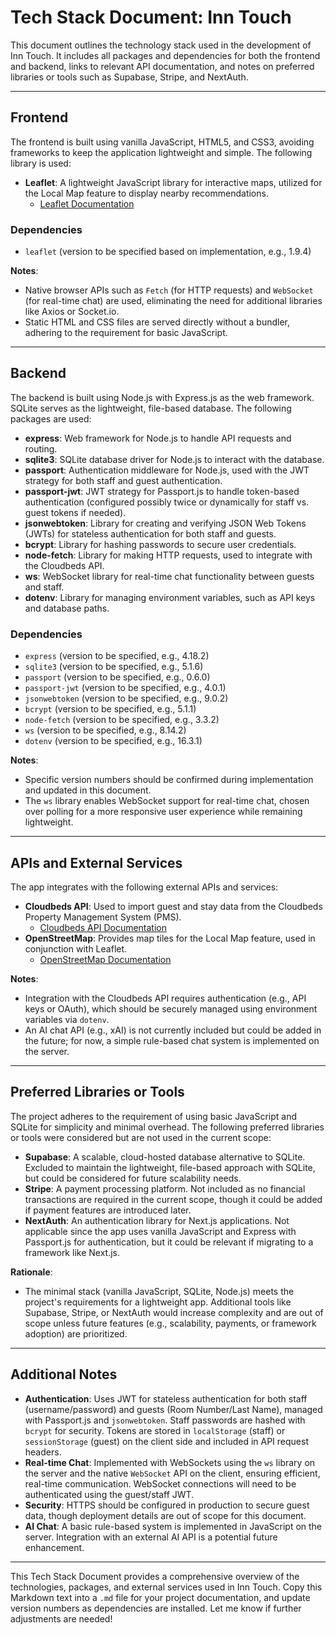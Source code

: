 # Tech Stack Document: Inn Touch

This document outlines the technology stack used in the development of Inn Touch. It includes all packages and dependencies for both the frontend and backend, links to relevant API documentation, and notes on preferred libraries or tools such as Supabase, Stripe, and NextAuth.

---

## Frontend

The frontend is built using vanilla JavaScript, HTML5, and CSS3, avoiding frameworks to keep the application lightweight and simple. The following library is used:

- **Leaflet**: A lightweight JavaScript library for interactive maps, utilized for the Local Map feature to display nearby recommendations.
  - [Leaflet Documentation](https://leafletjs.com/reference.html)

### Dependencies

- `leaflet` (version to be specified based on implementation, e.g., 1.9.4)

**Notes**: 
- Native browser APIs such as `Fetch` (for HTTP requests) and `WebSocket` (for real-time chat) are used, eliminating the need for additional libraries like Axios or Socket.io.
- Static HTML and CSS files are served directly without a bundler, adhering to the requirement for basic JavaScript.

---

## Backend

The backend is built using Node.js with Express.js as the web framework. SQLite serves as the lightweight, file-based database. The following packages are used:

- **express**: Web framework for Node.js to handle API requests and routing.
- **sqlite3**: SQLite database driver for Node.js to interact with the database.
- **passport**: Authentication middleware for Node.js, used with the JWT strategy for both staff and guest authentication.
- **passport-jwt**: JWT strategy for Passport.js to handle token-based authentication (configured possibly twice or dynamically for staff vs. guest tokens if needed).
- **jsonwebtoken**: Library for creating and verifying JSON Web Tokens (JWTs) for stateless authentication for both staff and guests.
- **bcrypt**: Library for hashing passwords to secure user credentials.
- **node-fetch**: Library for making HTTP requests, used to integrate with the Cloudbeds API.
- **ws**: WebSocket library for real-time chat functionality between guests and staff.
- **dotenv**: Library for managing environment variables, such as API keys and database paths.

### Dependencies

- `express` (version to be specified, e.g., 4.18.2)
- `sqlite3` (version to be specified, e.g., 5.1.6)
- `passport` (version to be specified, e.g., 0.6.0)
- `passport-jwt` (version to be specified, e.g., 4.0.1)
- `jsonwebtoken` (version to be specified, e.g., 9.0.2)
- `bcrypt` (version to be specified, e.g., 5.1.1)
- `node-fetch` (version to be specified, e.g., 3.3.2)
- `ws` (version to be specified, e.g., 8.14.2)
- `dotenv` (version to be specified, e.g., 16.3.1)

**Notes**: 
- Specific version numbers should be confirmed during implementation and updated in this document.
- The `ws` library enables WebSocket support for real-time chat, chosen over polling for a more responsive user experience while remaining lightweight.

---

## APIs and External Services

The app integrates with the following external APIs and services:

- **Cloudbeds API**: Used to import guest and stay data from the Cloudbeds Property Management System (PMS).
  - [Cloudbeds API Documentation](https://hotels.cloudbeds.com/api/docs/)
- **OpenStreetMap**: Provides map tiles for the Local Map feature, used in conjunction with Leaflet.
  - [OpenStreetMap Documentation](https://wiki.openstreetmap.org/wiki/Main_Page)

**Notes**: 
- Integration with the Cloudbeds API requires authentication (e.g., API keys or OAuth), which should be securely managed using environment variables via `dotenv`.
- An AI chat API (e.g., xAI) is not currently included but could be added in the future; for now, a simple rule-based chat system is implemented on the server.

---

## Preferred Libraries or Tools

The project adheres to the requirement of using basic JavaScript and SQLite for simplicity and minimal overhead. The following preferred libraries or tools were considered but are not used in the current scope:

- **Supabase**: A scalable, cloud-hosted database alternative to SQLite. Excluded to maintain the lightweight, file-based approach with SQLite, but could be considered for future scalability needs.
- **Stripe**: A payment processing platform. Not included as no financial transactions are required in the current scope, though it could be added if payment features are introduced later.
- **NextAuth**: An authentication library for Next.js applications. Not applicable since the app uses vanilla JavaScript and Express with Passport.js for authentication, but it could be relevant if migrating to a framework like Next.js.

**Rationale**: 
- The minimal stack (vanilla JavaScript, SQLite, Node.js) meets the project's requirements for a lightweight app. Additional tools like Supabase, Stripe, or NextAuth would increase complexity and are out of scope unless future features (e.g., scalability, payments, or framework adoption) are prioritized.

---

## Additional Notes

- **Authentication**: Uses JWT for stateless authentication for both staff (username/password) and guests (Room Number/Last Name), managed with Passport.js and `jsonwebtoken`. Staff passwords are hashed with `bcrypt` for security. Tokens are stored in `localStorage` (staff) or `sessionStorage` (guest) on the client side and included in API request headers.
- **Real-time Chat**: Implemented with WebSockets using the `ws` library on the server and the native `WebSocket` API on the client, ensuring efficient, real-time communication. WebSocket connections will need to be authenticated using the guest/staff JWT.
- **Security**: HTTPS should be configured in production to secure guest data, though deployment details are out of scope for this document.
- **AI Chat**: A basic rule-based system is implemented in JavaScript on the server. Integration with an external AI API is a potential future enhancement.

---

This Tech Stack Document provides a comprehensive overview of the technologies, packages, and external services used in Inn Touch. Copy this Markdown text into a `.md` file for your project documentation, and update version numbers as dependencies are installed. Let me know if further adjustments are needed!